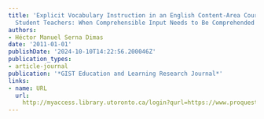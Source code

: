```yaml
---
title: 'Explicit Vocabulary Instruction in an English Content-Area Course with University
  Student Teachers: When Comprehensible Input Needs to Be Comprehended'
authors:
- Héctor Manuel Serna Dimas
date: '2011-01-01'
publishDate: '2024-10-10T14:22:56.200046Z'
publication_types:
- article-journal
publication: '*GIST Education and Learning Research Journal*'
links:
- name: URL
  url: 
    http://myaccess.library.utoronto.ca/login?qurl=https://www.proquest.com/docview/1697494315?accountid=14771&bdid=38382&_bd=Ueb04zKetXALdvz8gY4Zf45uyYc%3D
---
```

